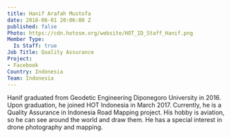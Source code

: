 ```yaml
---
title: Hanif Arafah Mustofa
date: 2018-06-01 20:06:00 Z
published: false
Photo: https://cdn.hotosm.org/website/HOT_ID_Staff_Hanif.png
Member Type:
  Is Staff: true
Job Title: Quality Assurance
Project:
- Facebook
Country: Indonesia
Team: Indonesia
---
```


Hanif graduated from Geodetic Engineering Diponegoro University in 2016. Upon graduation, he joined HOT Indonesia in March 2017. Currently, he is a Quality Assurance in Indonesia Road Mapping project. His hobby is aviation, so he can see around the world and draw them. He has a special interest in drone photography and mapping.

